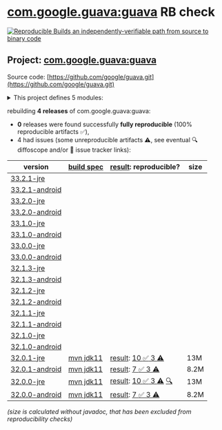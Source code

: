 [com.google.guava:guava](https://central.sonatype.com/artifact/com.google.guava/guava/versions) RB check
=======

[![Reproducible Builds](https://reproducible-builds.org/images/logos/rb.svg) an independently-verifiable path from source to binary code](https://reproducible-builds.org/)

## Project: [com.google.guava:guava](https://central.sonatype.com/artifact/com.google.guava/guava/versions)

Source code: [https://github.com/google/guava.git](https://github.com/google/guava.git)

<details><summary>This project defines 5 modules:</summary>

* [com.google.guava:guava](https://central.sonatype.com/artifact/com.google.guava/guava/32.0.1-jre)
* [com.google.guava:guava-bom](https://central.sonatype.com/artifact/com.google.guava/guava-bom/32.0.1-jre)
* [com.google.guava:guava-gwt](https://central.sonatype.com/artifact/com.google.guava/guava-gwt/32.0.1-jre)
* [com.google.guava:guava-parent](https://central.sonatype.com/artifact/com.google.guava/guava-parent/32.0.1-jre)
* [com.google.guava:guava-testlib](https://central.sonatype.com/artifact/com.google.guava/guava-testlib/32.0.1-jre)
</details>

rebuilding **4 releases** of com.google.guava:guava:
- **0** releases were found successfully **fully reproducible** (100% reproducible artifacts :white_check_mark:),
- 4 had issues (some unreproducible artifacts :warning:, see eventual :mag: diffoscope and/or :memo: issue tracker links):

| version | [build spec](/BUILDSPEC.md) | [result](https://reproducible-builds.org/docs/jvm/): reproducible? | size |
| -- | --------- | ------ | -- |
| [33.2.1-jre](https://central.sonatype.com/artifact/com.google.guava/guava/33.2.1-jre/pom) | | | |
| [33.2.1-android](https://central.sonatype.com/artifact/com.google.guava/guava/33.2.1-android/pom) | | | |
| [33.2.0-jre](https://central.sonatype.com/artifact/com.google.guava/guava/33.2.0-jre/pom) | | | |
| [33.2.0-android](https://central.sonatype.com/artifact/com.google.guava/guava/33.2.0-android/pom) | | | |
| [33.1.0-jre](https://central.sonatype.com/artifact/com.google.guava/guava/33.1.0-jre/pom) | | | |
| [33.1.0-android](https://central.sonatype.com/artifact/com.google.guava/guava/33.1.0-android/pom) | | | |
| [33.0.0-jre](https://central.sonatype.com/artifact/com.google.guava/guava/33.0.0-jre/pom) | | | |
| [33.0.0-android](https://central.sonatype.com/artifact/com.google.guava/guava/33.0.0-android/pom) | | | |
| [32.1.3-jre](https://central.sonatype.com/artifact/com.google.guava/guava/32.1.3-jre/pom) | | | |
| [32.1.3-android](https://central.sonatype.com/artifact/com.google.guava/guava/32.1.3-android/pom) | | | |
| [32.1.2-jre](https://central.sonatype.com/artifact/com.google.guava/guava/32.1.2-jre/pom) | | | |
| [32.1.2-android](https://central.sonatype.com/artifact/com.google.guava/guava/32.1.2-android/pom) | | | |
| [32.1.1-jre](https://central.sonatype.com/artifact/com.google.guava/guava/32.1.1-jre/pom) | | | |
| [32.1.1-android](https://central.sonatype.com/artifact/com.google.guava/guava/32.1.1-android/pom) | | | |
| [32.1.0-jre](https://central.sonatype.com/artifact/com.google.guava/guava/32.1.0-jre/pom) | | | |
| [32.1.0-android](https://central.sonatype.com/artifact/com.google.guava/guava/32.1.0-android/pom) | | | |
| [32.0.1-jre](https://central.sonatype.com/artifact/com.google.guava/guava/32.0.1-jre/pom) | [mvn jdk11](guava-32.0.1-jre.buildspec) | [result](guava-parent-32.0.1-jre.buildinfo): [10 :white_check_mark:  3 :warning:](guava-parent-32.0.1-jre.buildcompare) | 13M |
| [32.0.1-android](https://central.sonatype.com/artifact/com.google.guava/guava/32.0.1-android/pom) | [mvn jdk11](guava-32.0.1-android.buildspec) | [result](guava-parent-32.0.1-android.buildinfo): [7 :white_check_mark:  3 :warning:](guava-parent-32.0.1-android.buildcompare) | 8.2M |
| [32.0.0-jre](https://central.sonatype.com/artifact/com.google.guava/guava/32.0.0-jre/pom) | [mvn jdk11](guava-32.0.0-jre.buildspec) | [result](guava-parent-32.0.0-jre.buildinfo): [10 :white_check_mark:  3 :warning:](guava-parent-32.0.0-jre.buildcompare) [:mag:](guava-parent-32.0.0-jre.diffoscope) | 13M |
| [32.0.0-android](https://central.sonatype.com/artifact/com.google.guava/guava/32.0.0-android/pom) | [mvn jdk11](guava-32.0.0-android.buildspec) | [result](guava-parent-32.0.0-android.buildinfo): [7 :white_check_mark:  3 :warning:](guava-parent-32.0.0-android.buildcompare) | 8.2M |

<i>(size is calculated without javadoc, that has been excluded from reproducibility checks)</i>
